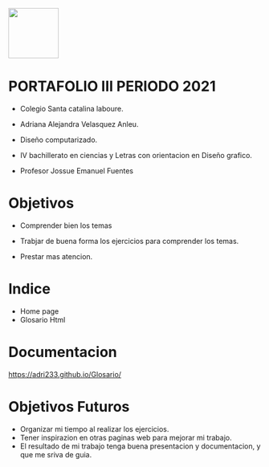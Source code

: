 <Img width= "100px"
src="https://jefuentes80.github.io/starup_scl/img/logo_SCL%20(3).png">
# PORTAFOLIO III PERIODO 2021

- Colegio Santa catalina laboure.

- Adriana Alejandra Velasquez Anleu.

- Diseño computarizado.

- IV bachillerato en ciencias y Letras con orientacion en Diseño grafico.
 
- Profesor Jossue Emanuel Fuentes

# Objetivos
- Comprender bien los temas 

- Trabjar de buena forma los ejercicios para comprender los temas.

- Prestar  mas atencion.

# Indice
* Home page
* Glosario Html

# Documentacion 
 https://adri233.github.io/Glosario/
 
# Objetivos Futuros
- Organizar mi tiempo al realizar los ejercicios.
- Tener inspirazion en otras paginas web para mejorar mi trabajo.
- El resultado de mi trabajo tenga buena presentacion y documentacion, y que me sriva de guia.


